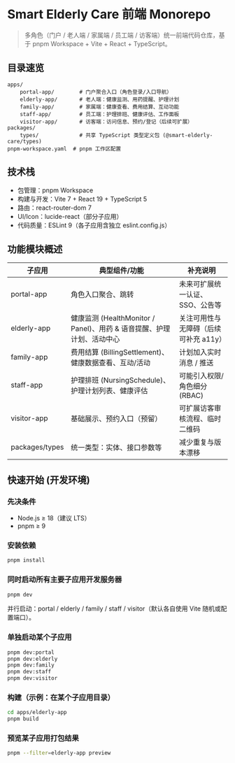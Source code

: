 # Smart Elderly Care 前端 Monorepo

> 多角色（门户 / 老人端 / 家属端 / 员工端 / 访客端）统一前端代码仓库，基于 pnpm Workspace + Vite + React + TypeScript。

## 目录速览

```
apps/
	portal-app/        # 门户聚合入口（角色登录/入口导航）
	elderly-app/       # 老人端：健康监测、用药提醒、护理计划
	family-app/        # 家属端：健康查看、费用结算、互动功能
	staff-app/         # 员工端：护理排班、健康评估、工作面板
	visitor-app/       # 访客端：访问信息、预约/登记（后续可扩展）
packages/
	types/             # 共享 TypeScript 类型定义包 (@smart-elderly-care/types)
pnpm-workspace.yaml  # pnpm 工作区配置
```

## 技术栈

- 包管理：pnpm Workspace
- 构建与开发：Vite 7 + React 19 + TypeScript 5
- 路由：react-router-dom 7
- UI/Icon：lucide-react（部分子应用）
- 代码质量：ESLint 9（各子应用含独立 eslint.config.js）

## 功能模块概述

| 子应用 | 典型组件/功能 | 补充说明 |
| ------ | ------------- | -------- |
| portal-app | 角色入口聚合、跳转 | 未来可扩展统一认证、SSO、公告等 |
| elderly-app | 健康监测 (HealthMonitor / Panel)、用药 & 语音提醒、护理计划、活动中心 | 关注可用性与无障碍（后续可补充 a11y） |
| family-app | 费用结算 (BillingSettlement)、健康数据查看、互动/活动 | 计划加入实时消息 / 推送 |
| staff-app | 护理排班 (NursingSchedule)、护理计划列表、健康评估 | 可能引入权限/角色细分 (RBAC) |
| visitor-app | 基础展示、预约入口（预留） | 可扩展访客审核流程、临时二维码 |
| packages/types | 统一类型：实体、接口参数等 | 减少重复与版本漂移 |

## 快速开始 (开发环境)

### 先决条件
- Node.js ≥ 18（建议 LTS）
- pnpm ≥ 9

### 安装依赖
```bash
pnpm install
```

### 同时启动所有主要子应用开发服务器
```bash
pnpm dev
```
并行启动：portal / elderly / family / staff / visitor（默认各自使用 Vite 随机或配置端口）。

### 单独启动某个子应用
```bash
pnpm dev:portal
pnpm dev:elderly
pnpm dev:family
pnpm dev:staff
pnpm dev:visitor
```

### 构建（示例：在某个子应用目录）
```bash
cd apps/elderly-app
pnpm build
```

### 预览某子应用打包结果
```bash
pnpm --filter=elderly-app preview
```
